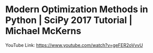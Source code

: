 # Modern Optimization Methods in Python | SciPy 2017 Tutorial | Michael McKerns

YouTube Link: https://www.youtube.com/watch?v=geFER2oVvvU
